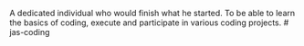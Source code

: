 A dedicated individual who would finish what he started. To be able to learn the basics of coding, execute and participate in various coding projects.  # jas-coding
